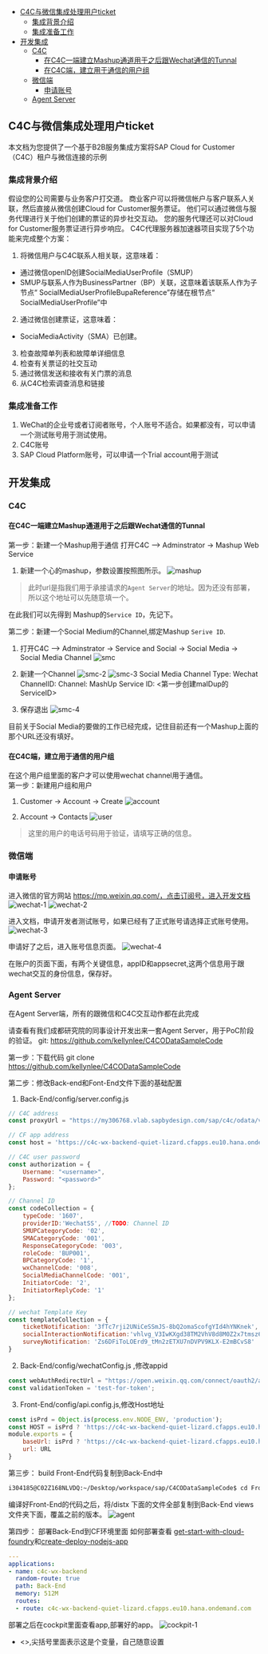 <!-- TOC -->

- [C4C与微信集成处理用户ticket](#c4c与微信集成处理用户ticket)
  - [集成背景介绍](#集成背景介绍)
  - [集成准备工作](#集成准备工作)
- [开发集成](#开发集成)
  - [C4C](#c4c)
    - [在C4C一端建立Mashup通道用于之后跟Wechat通信的Tunnal](#在c4c一端建立mashup通道用于之后跟wechat通信的tunnal)
    - [在C4C端，建立用于通信的用户组](#在c4c端建立用于通信的用户组)
  - [微信端](#微信端)
    - [申请账号](#申请账号)
  - [Agent Server](#agent-server)

<!-- /TOC -->
## C4C与微信集成处理用户ticket
本文档为您提供了一个基于B2B服务集成方案将SAP Cloud for Customer（C4C）租户与微信连接的示例

### 集成背景介绍
假设您的公司需要与业务客户打交道。 商业客户可以将微信帐户与客户联系人关联，然后直接从微信创建Cloud for Customer服务票证。 他们可以通过微信与服务代理进行关于他们创建的票证的异步社交互动。 您的服务代理还可以对Cloud for Customer服务票证进行异步响应。 C4C代理服务器加速器项目实现了5个功能来完成整个方案：
1. 将微信用户与C4C联系人相关联，这意味着：
  - 通过微信openID创建SocialMediaUserProfile（SMUP）
  - SMUP与联系人作为BusinessPartner（BP）关联，这意味着该联系人作为子节点“ SocialMediaUserProfileBupaReference”存储在根节点“ SocialMediaUserProfile”中
2. 通过微信创建票证，这意味着：
  - SociaMediaActivity（SMA）已创建。
3. 检查故障单列表和故障单详细信息
4. 检查有关票证的社交互动
5. 通过微信发送和接收有关门票的消息
6. 从C4C检索调查消息和链接

### 集成准备工作
1. WeChat的企业号或者订阅者账号，个人账号不适合。如果都没有，可以申请一个测试账号用于测试使用。
2. C4C账号
3. SAP Cloud Platform账号，可以申请一个Trial account用于测试

## 开发集成
### C4C
#### 在C4C一端建立Mashup通道用于之后跟Wechat通信的Tunnal
第一步：新建一个Mashup用于通信
打开C4C --> Adminstrator -> Mashup Web Service
1. 新建一个心的mashup，参数设置按照图所示。
![mashup](./img/mashup.png)
>此时url是指我们用于承接请求的`Agent Server`的地址。因为还没有部署，所以这个地址可以先随意填一个。

在此我们可以先得到 Mashup的`Service ID`，先记下。

第二步：新建一个Social Medium的Channel,绑定Mashup `Serive ID`.
1. 打开C4C --> Adminstrator -> Service and Social -> Social Media -> Social Media Channel
![smc](./img/smc.png)

2. 新建一个Channel
![smc-2](./img/smc-2.png)
![smc-3](./img/smc-3.png)
Social Media Channel Type: Wechat
ChannelID: <WechatSS>
Channel: <wechat-ss>
MashUp Service ID: <第一步创建maIDup的ServiceID>

3. 保存退出
![smc-4](./img/smc-4.png)

目前关于Social Media的要做的工作已经完成，记住目前还有一个Mashup上面的那个URL还没有填好。

#### 在C4C端，建立用于通信的用户组
在这个用户组里面的客户才可以使用wechat channel用于通信。  
第一步：新建用户组和用户
1. Customer -> Account -> Create
![account](./img/account.png)


2. Account -> Contacts 
![user](./img/user.png)

>这里的用户的电话号码用于验证，请填写正确的信息。

### 微信端
#### 申请账号
进入微信的官方网站 https://mp.weixin.qq.com/，点击订阅号，进入开发文档
![wechat-1](./img/wechat-1.png)
![wechat-2](./img/wechat-2.png)

进入文档，申请开发者测试账号，如果已经有了正式账号请选择正式账号使用。
![wechat-3](./img/wechat-3.png)

申请好了之后，进入账号信息页面。
![wechat-4](./img/wechat-4.png)

在账户的页面下面，有两个关键信息，appID和appsecret,这两个信息用于跟wechat交互的身份信息，保存好。

### Agent Server
在Agent Server端，所有的跟微信和C4C交互动作都在此完成

请查看有我们成都研究院的同事设计开发出来一套Agent Server，用于PoC阶段的验证。
git: https://github.com/kellynlee/C4CODataSampleCode

第一步：下载代码
git clone https://github.com/kellynlee/C4CODataSampleCode


第二步：修改Back-end和Font-End文件下面的基础配置
1. Back-End/config/server.config.js
```javascript
// C4C address
const proxyUrl = "https://my306768.vlab.sapbydesign.com/sap/c4c/odata/v1/c4codataapi/";

// CF app address
const host = 'https://c4c-wx-backend-quiet-lizard.cfapps.eu10.hana.ondemand.com';

// C4C user password
const authorization = {
    Username: "<username>",
    Password: "<password>"
};

// Channel ID
const codeCollection = {
    typeCode: '1607',
    providerID:'WechatSS', //TODO: Channel ID
    SMUPCategoryCode: '02',
    SMACategoryCode: '001',
    ResponseCategoryCode: '003',
    roleCode: 'BUP001',
    BPCategoryCode: '1',
    wxChannelCode: '008',
    SocialMediaChannelCode: '001',
    InitiatorCode: '2',
    InitiatorReplyCode: '1'
};

// wechat Template Key
const templateCollection = {
    ticketNotification: '3fTc7rji2UNiCeSSmJS-8bQ2omaScofgYId4hYNKnek',
    socialInteractionNotification:'vhlvg_V3IwKXgd38TM2VhV8d8M0Z2x7tmsz68D3yZvQ',
    surveyNotification: 'Zs6DFiToLOErd9_tMn2zETXU7nDVPV9KLX-E2mBCvS8'
}

```

2. Back-End/config/wechatConfig.js ,修改appid
```javascript
const webAuthRedirectUrl = "https://open.weixin.qq.com/connect/oauth2/authorize?appid=wxe106c4970c8c74b6&redirect_uri=";
const validationToken = 'test-for-token';
```

3. Front-End/config/api.config.js,修改Host地址
```javascript
const isPrd = Object.is(process.env.NODE_ENV, 'production');
const HOST = isPrd ? 'https://c4c-wx-backend-quiet-lizard.cfapps.eu10.hana.ondemand.com' : 'http://localhost:4000';
module.exports = {
    baseUrl: isPrd ? 'https://c4c-wx-backend-quiet-lizard.cfapps.eu10.hana.ondemand.com' : 'api/',
    url: URL
}
```

第三步： build Front-End代码复制到Back-End中  
```bash
i304185@C02Z168NLVDQ:~/Desktop/workspace/sap/C4CODataSampleCode$ cd Front-End/i304185@C02Z168NLVDQ:~/Desktop/workspace/sap/C4CODataSampleCode/Front-End$ npm run-script build -production
```
编译好Front-End的代码之后，将/distx 下面的文件全部复制到Back-End views文件夹下面，覆盖之前的版本。
![agent](./img/agent.png)

第四步： 部署Back-End到CF环境里面
如何部署查看 [get-start-with-cloud-foundry](https://github.com/milkdeliver/scp-tutorial/blob/master/02-get-start-with-cloud-foundry/get-start-with-cloud-foundry.md)和[create-deploy-nodejs-app](https://github.com/milkdeliver/scp-tutorial/blob/master/03-create-deploy-nodejs-app/create-deploy-nodejs-app.md)
```yaml
---
applications:
- name: c4c-wx-backend 
  random-route: true
  path: Back-End
  memory: 512M
  routes:
  - route: c4c-wx-backend-quiet-lizard.cfapps.eu10.hana.ondemand.com
```

部署之后在cockpit里面查看app,部署好的app。
![cockpit-1](./img/cockpit-1.png)



* <>,尖括号里面表示这是个变量，自己随意设置




